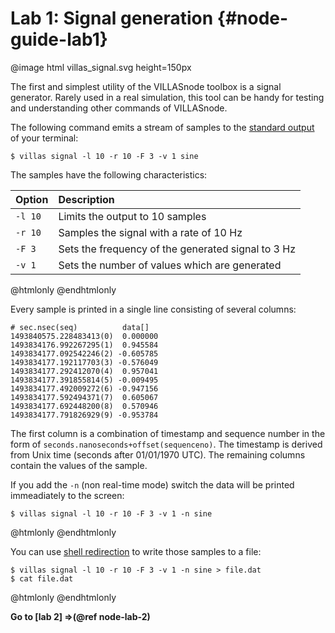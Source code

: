 # Lab 1: Signal generation  {#node-guide-lab1}

@image html villas_signal.svg height=150px

The first and simplest utility of the VILLASnode toolbox is a signal generator.
Rarely used in a real simulation, this tool can be handy for testing and understanding other commands of VILLASnode.

The following command emits a stream of samples to the [standard output](https://en.wikipedia.org/wiki/Standard_streams#Standard_output_.28stdout.29) of your terminal:

```
$ villas signal -l 10 -r 10 -F 3 -v 1 sine
```

The samples have the following characteristics:

| Option	| Description |
| :---	| :--- |
| `-l 10` | Limits the output to 10 samples |
| `-r 10` | Samples the signal with a rate of 10 Hz |
| `-F 3` 	| Sets the frequency of the generated signal to 3 Hz |
| `-v 1` 	| Sets the number of values which are generated |

@htmlonly
<asciinema-player rows="25" cols="500" poster="npt:0:1" src="recordings/terminal/villas_signal.json">
@endhtmlonly

Every sample is printed in a single line consisting of several columns:

```
# sec.nsec(seq)          data[]
1493840575.228483413(0)  0.000000
1493834176.992267295(1)  0.945584
1493834177.092542246(2) -0.605785
1493834177.192117703(3) -0.576049
1493834177.292412070(4)  0.957041
1493834177.391855814(5) -0.009495
1493834177.492009272(6) -0.947156
1493834177.592494371(7)  0.605067
1493834177.692448200(8)  0.570946
1493834177.791826929(9) -0.953784
```

The first column is a combination of timestamp and sequence number in the form of `seconds.nanoseconds+offset(sequenceno)`.
The timestamp is derived from Unix time (seconds after 01/01/1970 UTC).
The remaining columns contain the values of the sample.

If you add the `-n` (non real-time mode) switch the data will be printed immeadiately to the screen:

```
$ villas signal -l 10 -r 10 -F 3 -v 1 -n sine
```

@htmlonly
<asciinema-player rows="25" cols="500" poster="npt:0:1"  src="recordings/terminal/villas_signal_nrt.json">
@endhtmlonly

You can use [shell redirection](https://www.gnu.org/software/bash/manual/html_node/Redirections.html) to write those samples to a file:

```
$ villas signal -l 10 -r 10 -F 3 -v 1 -n sine > file.dat
$ cat file.dat
```

@htmlonly
<asciinema-player rows="25" cols="500" poster="npt:0:1"  src="recordings/terminal/villas_signal_file.json">
@endhtmlonly

**Go to [lab 2] =>(@ref node-lab-2)**
